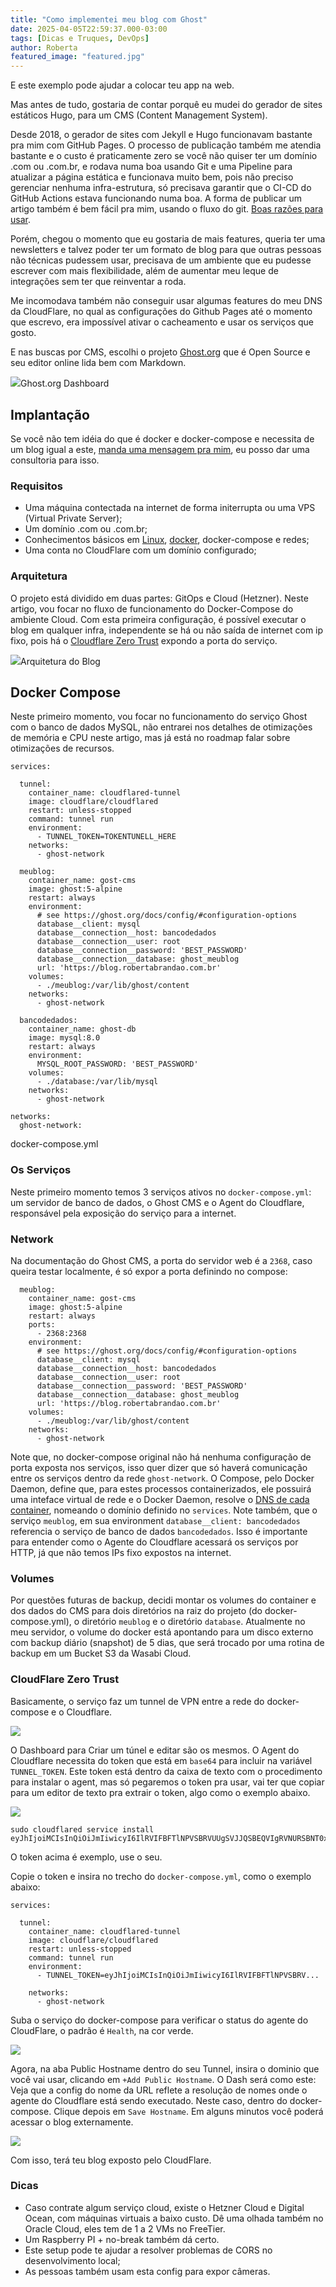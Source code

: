 ```yaml
---
title: "Como implementei meu blog com Ghost"
date: 2025-04-05T22:59:37.000-03:00
tags: [Dicas e Truques, DevOps]
author: Roberta
featured_image: "featured.jpg"
---
```

E este exemplo pode ajudar a colocar teu app na web.

Mas antes de tudo, gostaria de contar porquê eu mudei do gerador de sites estáticos Hugo, para um CMS (Content Management System).

Desde 2018, o gerador de sites com Jekyll e Hugo funcionavam bastante pra mim com GitHub Pages. O processo de publicação também me atendia bastante e o custo é praticamente zero se você não quiser ter um domínio .com ou .com.br, e rodava numa boa usando Git e uma Pipeline para atualizar a página estática e funcionava muito bem, pois não preciso gerenciar nenhuma infra-estrutura, só precisava garantir que o CI-CD do GitHub Actions estava funcionando numa boa. A forma de publicar um artigo também é bem fácil pra mim, usando o fluxo do git. [Boas razões para usar](https://github.com/betabrandao/betabrandao.github.io?ref=blog.robertabrandao.com.br).

Porém, chegou o momento que eu gostaria de mais features, queria ter uma newsletters e talvez poder ter um formato de blog para que outras pessoas não técnicas pudessem usar, precisava de um ambiente que eu pudesse escrever com mais flexibilidade, além de aumentar meu leque de integrações sem ter que reinventar a roda. 

Me incomodava também não conseguir usar algumas features do meu DNS da CloudFlare, no qual as configurações do Github Pages até o momento que escrevo, era impossível ativar o cacheamento e usar os serviços que gosto.

E nas buscas por CMS, escolhi o projeto [Ghost.org](https://ghost.org/?ref=blog.robertabrandao.com.br) que é Open Source e seu editor online lida bem com Markdown.

![](image-4.png)Ghost.org Dashboard

## Implantação

Se você não tem idéia do que é docker e docker-compose e necessita de um blog igual a este, [manda uma mensagem pra mim](https://blog.robertabrandao.com.br/about/), eu posso dar uma consultoria para isso.

### Requisitos

  * Uma máquina contectada na internet de forma initerrupta ou uma VPS (Virtual Private Server);
  * Um domínio .com ou .com.br;
  * Conhecimentos básicos em [Linux](https://blog.robertabrandao.com.br/aprendizagem-linux/), [docker](https://blog.robertabrandao.com.br/docker-na-pratica/), docker-compose e redes;
  * Uma conta no CloudFlare com um domínio configurado;



### Arquitetura

O projeto está dividido em duas partes: GitOps e Cloud (Hetzner). Neste artigo, vou focar no fluxo de funcionamento do Docker-Compose do ambiente Cloud. Com esta primeira configuração, é possível executar o blog em qualquer infra, independente se há ou não saída de internet com ip fixo, pois há o [Cloudflare Zero Trust](https://www.cloudflare.com/pt-br/learning/security/glossary/what-is-zero-trust/?ref=blog.robertabrandao.com.br) expondo a porta do serviço.

![](image-1.png)Arquitetura do Blog

## Docker Compose

Neste primeiro momento, vou focar no funcionamento do serviço Ghost com o banco de dados MySQL, não entrarei nos detalhes de otimizações de memória e CPU neste artigo, mas já está no roadmap falar sobre otimizações de recursos.
    
    
    services:
    
      tunnel:
        container_name: cloudflared-tunnel
        image: cloudflare/cloudflared
        restart: unless-stopped
        command: tunnel run
        environment:
          - TUNNEL_TOKEN=TOKENTUNELL_HERE
        networks:
          - ghost-network
    
      meublog:
        container_name: gost-cms
        image: ghost:5-alpine
        restart: always
        environment:
          # see https://ghost.org/docs/config/#configuration-options
          database__client: mysql
          database__connection__host: bancodedados
          database__connection__user: root
          database__connection__password: 'BEST_PASSWORD'
          database__connection__database: ghost_meublog
          url: 'https://blog.robertabrandao.com.br'
        volumes:
          - ./meublog:/var/lib/ghost/content
        networks:
          - ghost-network
    
      bancodedados:
        container_name: ghost-db
        image: mysql:8.0
        restart: always
        environment:
          MYSQL_ROOT_PASSWORD: 'BEST_PASSWORD'
        volumes:
          - ./database:/var/lib/mysql
        networks:
          - ghost-network
    
    networks:
      ghost-network:
    

docker-compose.yml

### Os Serviços

Neste primeiro momento temos 3 serviços ativos no `docker-compose.yml`: um servidor de banco de dados, o Ghost CMS e o Agent do Cloudflare, responsável pela exposição do serviço para a internet.

### Network

Na documentação do Ghost CMS, a porta do servidor web é a `2368`, caso queira testar localmente, é só expor a porta definindo no compose:
    
    
      meublog:
        container_name: gost-cms
        image: ghost:5-alpine
        restart: always
        ports:
          - 2368:2368
        environment:
          # see https://ghost.org/docs/config/#configuration-options
          database__client: mysql
          database__connection__host: bancodedados
          database__connection__user: root
          database__connection__password: 'BEST_PASSWORD'
          database__connection__database: ghost_meublog
          url: 'https://blog.robertabrandao.com.br'
        volumes:
          - ./meublog:/var/lib/ghost/content
        networks:
          - ghost-network

Note que, no docker-compose original não há nenhuma configuração de porta exposta nos serviços, isso quer dizer que só haverá comunicação entre os serviços dentro da rede `ghost-network`. O Compose, pelo Docker Daemon, define que, para estes processos containerizados, ele possuirá uma inteface virtual de rede e o Docker Daemon, resolve o [DNS de cada container](https://docs.docker.com/engine/network/?ref=blog.robertabrandao.com.br#dns-services), nomeando o domínio definido no `services`. Note também, que o serviço `meublog`, em sua environment `database__client: bancodedados` referencia o serviço de banco de dados `bancodedados`. Isso é importante para entender como o Agente do Cloudflare acessará os serviços por HTTP, já que não temos IPs fixo expostos na internet.

### Volumes

Por questões futuras de backup, decidi montar os volumes do container e dos dados do CMS para dois diretórios na raiz do projeto (do docker-compose.yml), o diretório `meublog` e o diretório `database`. Atualmente no meu servidor, o volume do docker está apontando para um disco externo com backup diário (snapshot) de 5 dias, que será trocado por uma rotina de backup em um Bucket S3 da Wasabi Cloud.

### CloudFlare Zero Trust

Basicamente, o serviço faz um tunnel de VPN entre a rede do docker-compose e o Cloudflare. 

![](Screenshot-from-2025-04-03-11-50-09.png)

O Dashboard para Criar um túnel e editar são os mesmos. O Agent do Cloudflare necessita do token que está em `base64` para incluir na variável `TUNNEL_TOKEN`. Este token está dentro da caixa de texto com o procedimento para instalar o agent, mas só pegaremos o token pra usar, vai ter que copiar para um editor de texto pra extrair o token, algo como o exemplo abaixo.

![](Screenshot-from-2025-04-03-12-14-41.png)
    
    
    sudo cloudflared service install eyJhIjoiMCIsInQiOiJmIiwicyI6IlRVIFBFTlNPVSBRVUUgSVJJQSBEQVIgRVNURSBNT0xFIERFIENPTE9DQVIgTUVVIFRPS0VOIEFRVUkgTUFORSBLS0sifSUK

O token acima é exemplo, use o seu.

Copie o token e insira no trecho do `docker-compose.yml`, como o exemplo abaixo:
    
    
    services:
    
      tunnel:
        container_name: cloudflared-tunnel
        image: cloudflare/cloudflared
        restart: unless-stopped
        command: tunnel run
        environment:
          - TUNNEL_TOKEN=eyJhIjoiMCIsInQiOiJmIiwicyI6IlRVIFBFTlNPVSBRV...
    
        networks:
          - ghost-network

Suba o serviço do docker-compose para verificar o status do agente do CloudFlare, o padrão é `Health`, na cor verde.

![](Screenshot-from-2025-04-05-22-25-07.png)

Agora, na aba Public Hostname dentro do seu Tunnel, insira o dominio que você vai usar, clicando em `+Add Public Hostname`. O Dash será como este: Veja que a config do nome da URL reflete a resolução de nomes onde o agente do Cloudflare está sendo executado. Neste caso, dentro do docker-compose. Clique depois em `Save Hostname`. Em alguns minutos você poderá acessar o blog externamente.

![](Screenshot-from-2025-04-05-22-16-28.png)

Com isso, terá teu blog exposto pelo CloudFlare.

### Dicas

  * Caso contrate algum serviço cloud, existe o Hetzner Cloud e Digital Ocean, com máquinas virtuais a baixo custo. Dê uma olhada também no Oracle Cloud, eles tem de 1 a 2 VMs no FreeTier.
  * Um Raspberry PI + no-break também dá certo.
  * Este setup pode te ajudar a resolver problemas de CORS no desenvolvimento local;
  * As pessoas também usam esta config para expor câmeras. 


